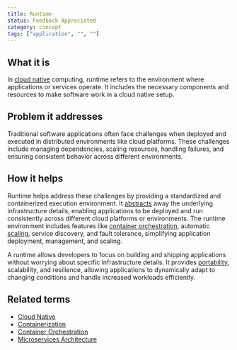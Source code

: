 ```yaml
---
title: Runtime
status: Feedback Appreciated
category: concept
tags: ["application", "", ""]
---
```


## What it is

In [cloud native](/cloud-native-apps/) computing, runtime refers to the environment where applications or services operate. It includes the necessary components and resources to make software work in a cloud native setup.

## Problem it addresses

Traditional software applications often face challenges when deployed and executed in distributed environments like cloud platforms. 
These challenges include managing dependencies, scaling resources, handling failures, and ensuring consistent behavior across different environments.
 

## How it helps

Runtime helps address these challenges by providing a standardized and containerized execution environment. 
It [abstracts](/abstraction/) away the underlying infrastructure details, enabling applications to be deployed and run consistently across different cloud platforms or environments. 
The runtime environment includes features like [container orchestration](container-orchestration/), automatic [scaling](/auto-scaling/), service discovery, and fault tolerance, simplifying application deployment, management, and scaling.

A runtime allows developers to focus on building and shipping applications without worrying about specific infrastructure details. 
It provides [portability](/portability/), scalability, and resilience, allowing applications to dynamically adapt to changing conditions and handle increased workloads efficiently.


## Related terms

- [Cloud Native](https://glossary.cncf.io/cloud-native-apps/)
- [Containerization](https://glossary.cncf.io/containerization/)
- [Container Orchestration](https://glossary.cncf.io/container-orchestration/)
- [Microservices Architecture](https://glossary.cncf.io/microservices-architecture/)
